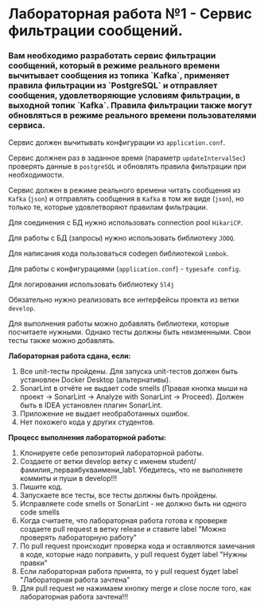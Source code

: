 <h1>Лабораторная работа №1 - Сервис фильтрации сообщений.</h1>

<h3>Вам необходимо разработать сервис фильтрации сообщений, который в режиме реального времени вычитывает сообщения из топика `Kafka`, 
применяет правила фильтрации из `PostgreSQL` и отправляет сообщения, удовлетворяющие условиям фильтрации, в выходной топик `Kafka`.
Правила фильтрации также могут обновляться в режиме реального времени пользователями сервиса.</h3>

Сервис должен вычитывать конфигурации из `application.conf`.

Сервис должнен раз в заданное время (параметр `updateIntervalSec`) проверять данные в `postgreSQL` и обновлять правила фильтрации при необходимости.

Сервис должен в режиме реального времени читать сообщения из `Kafka` (`json`) и отправлять сообщения в `Kafka` в том же виде (`json`), но только те, которые удовлетворяют правилам фильтрации.

Для соединения с БД нужно использовать connection pool `HikariCP`.

Для работы с БД (запросы) нужно использовать библиотеку `JOOQ`.

Для написания кода пользоваться codegen библиотекой `Lombok`.

Для работы с конфигурациями (`application.conf`) - `typesafe config`.

Для логирования использовать библиотеку `Sl4j`

Обязательно нужно реализовать все интерфейсы проекта из ветки `develop`.

Для выполнения работы можно добавлять библиотеки, которые посчитаете нужными. Однако тесты должны быть неизменными. Свои тесты также можно добавлять.


**Лабораторная работа сдана, если:**
1. Все unit-тесты пройдены. Для запуска unit-тестов должен быть установлен Docker Desktop (альтернативы).
2. SonarLint в отчёте не выдает code smells (Правая кнопка мыши на проект -> SonarLint -> Analyze with SonarLint -> Proceed). Должен быть в IDEA установлен плагин SonarLint.
3. Приложение не выдает необработанных ошибок.
4. Нет похожего кода у других студентов.

**Процесс выполнения лабораторной работы:**
1. Клонируете себе репозиторий лабораторной работы. 
2. Создаете от ветки develop ветку с именем student/фамилия_перваябукваимени_lab1. Убедитесь, что не выполняете коммиты и пуши в develop!!!
3. Пишите код.
4. Запускаете все тесты, все тесты должны быть пройдены.
5. Исправляете code smells от SonarLint - не должно быть ни одного code smells
6. Когда считаете, что лабораторная работа готова к проверке создаете pull request в ветку release и ставите label 
"Можно проверять лабораторную работу"
7. По pull request происходит проверка кода и оставляются замечания в коде, которые надо поправить, у pull request будет label "Нужны правки"
8. Если лабораторная работа принята, то у pull request будет label "Лабораторная работа зачтена"
9. Для pull request не нажимаем кнопку merge и close после того, как лабораторная работа зачтена!!!
